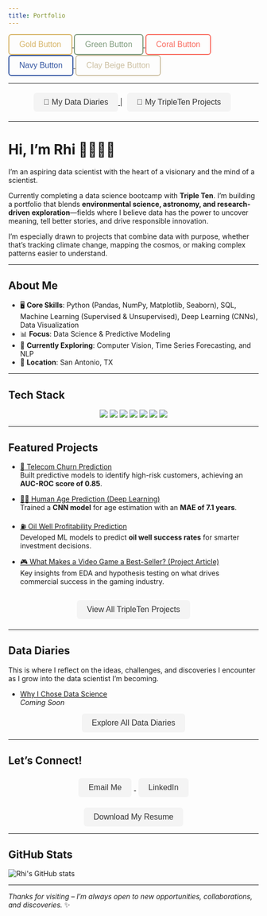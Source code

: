 ```yaml
---
title: Portfolio
---
```

<!-- Gold (#D7B569) -->
<a href="#" target="_blank">
  <button style="padding: 10px 20px; font-size: 16px; border-radius: 6px; border: 2px solid #D7B569; background-color: transparent; color: #D7B569; cursor: pointer;">
    Gold Button
  </button>
</a>

<!-- Green (#7F9B7D) -->
<a href="#" target="_blank">
  <button style="padding: 10px 20px; font-size: 16px; border-radius: 6px; border: 2px solid #7F9B7D; background-color: transparent; color: #7F9B7D; cursor: pointer;">
    Green Button
  </button>
</a>

<!-- Coral (#F96C60) -->
<a href="#" target="_blank">
  <button style="padding: 10px 20px; font-size: 16px; border-radius: 6px; border: 2px solid #F96C60; background-color: transparent; color: #F96C60; cursor: pointer;">
    Coral Button
  </button>
</a>

<!-- Navy Blue (#2F52A0) -->
<a href="#" target="_blank">
  <button style="padding: 10px 20px; font-size: 16px; border-radius: 6px; border: 2px solid #2F52A0; background-color: transparent; color: #2F52A0; cursor: pointer;">
    Navy Button
  </button>
</a>

<!-- Clay Beige (#CCBFA1) -->
<a href="#" target="_blank">
  <button style="padding: 10px 20px; font-size: 16px; border-radius: 6px; border: 2px solid #CCBFA1; background-color: transparent; color: #CCBFA1; cursor: pointer;">
    Clay Beige Button
  </button>
</a>

---

<p align="center">
  <a href="/diaries">
    <button style="padding: 10px 20px; font-size: 16px; border-radius: 6px; border: none; background-color: #f4f4f4; color: #333; cursor: pointer;">
      📓 My Data Diaries
    </button>
  </a>
 |
  <a href="https://github.com/rhi-222/Data-Projects-TripleTen-" target="_blank">
    <button style="padding: 10px 20px; margin: 5px; font-size: 16px; border-radius: 6px; border: none; background-color: #f4f4f4; color: #333; cursor: pointer;">
      🎒 My TripleTen Projects
    </button>
  </a>
</p>

---

# Hi, I’m Rhi 👩🏻‍💻✨

I’m an aspiring data scientist with the heart of a visionary and the mind of a scientist.

Currently completing a data science bootcamp with **Triple Ten**. I’m building a portfolio that blends **environmental science, astronomy, and research-driven exploration**—fields where I believe data has the power to uncover meaning, tell better stories, and drive responsible innovation.

I’m especially drawn to projects that combine data with purpose, whether that’s tracking climate change, mapping the cosmos, or making complex patterns easier to understand.

---

## About Me

- 🖥️ **Core Skills**: Python (Pandas, NumPy, Matplotlib, Seaborn), SQL, Machine Learning (Supervised & Unsupervised), Deep Learning (CNNs), Data Visualization  
- 📊 **Focus**: Data Science & Predictive Modeling  
- 🌱 **Currently Exploring**: Computer Vision, Time Series Forecasting, and NLP  
- 📍 **Location**: San Antonio, TX

---

## Tech Stack

<p align="center">
  <img src="https://img.shields.io/badge/Python-3670A0?style=for-the-badge&logo=python&logoColor=white"/>
  <img src="https://img.shields.io/badge/Pandas-150458?style=for-the-badge&logo=pandas&logoColor=white"/>
  <img src="https://img.shields.io/badge/Numpy-013243?style=for-the-badge&logo=numpy&logoColor=white"/>
  <img src="https://img.shields.io/badge/Matplotlib-11557c?style=for-the-badge&logo=plotly&logoColor=white"/>
  <img src="https://img.shields.io/badge/Scikit--Learn-f7931e?style=for-the-badge&logo=scikit-learn&logoColor=white"/>
  <img src="https://img.shields.io/badge/TensorFlow-ff6f00?style=for-the-badge&logo=tensorflow&logoColor=white"/>
  <img src="https://img.shields.io/badge/SQL-00758f?style=for-the-badge&logo=postgresql&logoColor=white"/>
</p>

---

## Featured Projects

- [📡 Telecom Churn Prediction](https://github.com/rhi-222/telecom-churn-prediction)  
  Built predictive models to identify high-risk customers, achieving an **AUC-ROC score of 0.85**.

- [🧑‍🎨 Human Age Prediction (Deep Learning)](https://github.com/rhi-222/human-age-prediction)  
  Trained a **CNN model** for age estimation with an **MAE of 7.1 years**.

- [⛽ Oil Well Profitability Prediction](https://github.com/rhi-222/oil-well-prediction)  
  Developed ML models to predict **oil well success rates** for smarter investment decisions.
  
- [🎮 What Makes a Video Game a Best-Seller? (Project Article)](https://lying-nymphea-848.notion.site/What-Makes-a-Video-Game-a-Best-Seller-A-Data-Science-Investigation-1ab2aee0caf980a4bf12d30e25e51a86?pvs=4)  
  Key insights from EDA and hypothesis testing on what drives commercial success in the gaming industry.
  
<p align="center" style="margin-top: 1.5rem; margin-bottom: 1rem;">
  <a href="https://github.com/rhi-222/Data-Projects-TripleTen-" target="_blank">
    <button style="padding: 10px 20px; margin: 5px; font-size: 16px; border-radius: 6px; border: none; background-color: #f4f4f4; color: #333; cursor: pointer;">
      View All TripleTen Projects
    </button>
  </a>
</p>

---

## Data Diaries

This is where I reflect on the ideas, challenges, and discoveries I encounter as I grow into the data scientist I’m becoming.

- [Why I Chose Data Science](/2025/03/25/why-i-chose-data-science.html)  
  _Coming Soon_

<p align="center">
  <a href="/diaries">
    <button style="padding: 10px 20px; font-size: 16px; border-radius: 6px; border: none; background-color: #f4f4f4; color: #333; cursor: pointer;">
      Explore All Data Diaries
    </button>
  </a>
</p>

---

## Let’s Connect!

<p align="center" style="margin-top: 1rem; margin-bottom: 1rem;">
  <a href="mailto:rhiannon.filli@gmail.com" target="_blank">
    <button style="padding: 10px 20px; margin: 5px; font-size: 16px; border-radius: 6px; border: none; background-color: #f4f4f4; color: #333; cursor: pointer;">
      Email Me
    </button>
  </a>

  <a href="https://www.linkedin.com/in/rhiannonfilli" target="_blank">
    <button style="padding: 10px 20px; margin: 5px; font-size: 16px; border-radius: 6px; border: none; background-color: #f4f4f4; color: #333; cursor: pointer;">
      LinkedIn
    </button>
  </a>
</p>
<p align="center">
  <a href="/rhi_resume.pdf" download>
    <button style="padding: 10px 20px; font-size: 16px; border-radius: 6px; border: none; background-color: #f4f4f4; color: #333; cursor: pointer;">
      Download My Resume
    </button>
  </a>
</p>

---

## GitHub Stats

![Rhi's GitHub stats](https://github-readme-stats.vercel.app/api?username=rhi-222&show_icons=true&theme=tokyonight-light&hide=prs&hide_border=true)

---


_Thanks for visiting – I’m always open to new opportunities, collaborations, and discoveries._ ✨
